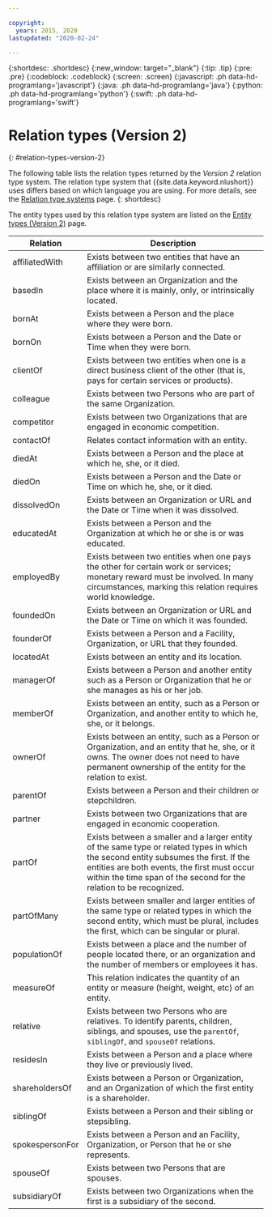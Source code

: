 ```yaml
---

copyright:
  years: 2015, 2020
lastupdated: "2020-02-24"

---
```


{:shortdesc: .shortdesc}
{:new_window: target="_blank"}
{:tip: .tip}
{:pre: .pre}
{:codeblock: .codeblock}
{:screen: .screen}
{:javascript: .ph data-hd-programlang='javascript'}
{:java: .ph data-hd-programlang='java'}
{:python: .ph data-hd-programlang='python'}
{:swift: .ph data-hd-programlang='swift'}

# Relation types (Version 2)
{: #relation-types-version-2}

The following table lists the relation types returned by the _Version 2_ relation type system. The relation type system that {{site.data.keyword.nlushort}} uses differs based on which language you are using. For more details, see the [Relation type systems](/docs/natural-language-understanding?topic=natural-language-understanding-relation-type-systems) page.
{: shortdesc}

The entity types used by this relation type system are listed on the [Entity types (Version 2)](/docs/natural-language-understanding?topic=natural-language-understanding-entity-types-version-2) page.

| Relation        | Description |
|-----------------|----------------|
| affiliatedWith  | Exists between two entities that have an affiliation or are similarly connected. | 
| basedIn         | Exists between an Organization and the place where it is mainly, only, or intrinsically located. |
| bornAt          | Exists between a Person and the place where they were born. |
| bornOn          | Exists between a Person and the Date or Time when they were born. |
| clientOf        | Exists between two entities when one is a direct business client of the other (that is, pays for certain services or products). |
| colleague       | Exists between two Persons who are part of the same Organization. |
| competitor      | Exists between two Organizations that are engaged in economic competition. |
| contactOf       | Relates contact information with an entity. |
| diedAt          | Exists between a Person and the place at which he, she, or it died. |
| diedOn          | Exists between a Person and the Date or Time on which he, she, or it died. |
| dissolvedOn     | Exists between an Organization or URL and the Date or Time when it was dissolved. |
| educatedAt      | Exists between a Person and the Organization at which he or she is or was educated.|
| employedBy      | Exists between two entities when one pays the other for certain work or services; monetary reward must be involved. In many circumstances, marking this relation requires world knowledge. |
| foundedOn       | Exists between an Organization or URL and the Date or Time on which it was founded. |
| founderOf       | Exists between a Person and a Facility, Organization, or URL that they founded. |
| locatedAt       | Exists between an entity and its location. |
| managerOf       | Exists between a Person and another entity such as a Person or Organization that he or she manages as his or her job. |
| memberOf        | Exists between an entity, such as a Person or Organization, and another entity to which he, she, or it belongs. |
| ownerOf         | Exists between an entity, such as a Person or Organization, and an entity that he, she, or it owns. The owner does not need to have permanent ownership of the entity for the relation to exist. |
| parentOf        | Exists between a Person and their children or stepchildren. |
| partner         | Exists between two Organizations that are engaged in economic cooperation. |
| partOf          | Exists between a smaller and a larger entity of the same type or related types in which the second entity subsumes the first. If the entities are both events, the first must occur within the time span of the second for the relation to be recognized. |
| partOfMany      | Exists between smaller and larger entities of the same type or related types in which the second entity, which must be plural, includes the first, which can be singular or plural. |
| populationOf    | Exists between a place and the number of people located there, or an organization and the number of members or employees it has. |
| measureOf      | This relation indicates the quantity of an entity or measure (height, weight, etc) of an entity. |
| relative        | Exists between two Persons who are relatives. To identify parents, children, siblings, and spouses, use the `parentOf`, `siblingOf`, and `spouseOf` relations. |
| residesIn       | Exists between a Person and a place where they live or previously lived. |
| shareholdersOf  | Exists between a Person or Organization, and an Organization of which the first entity is a shareholder. |
| siblingOf       | Exists between a Person and their sibling or stepsibling.     |
| spokespersonFor | Exists between a Person and an Facility, Organization, or Person that he or she represents.  |
| spouseOf        | Exists between two Persons that are spouses. |
| subsidiaryOf    | Exists between two Organizations when the first is a subsidiary of the second. |
